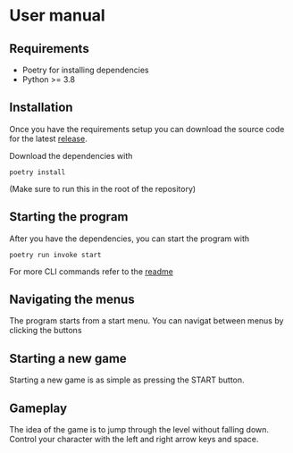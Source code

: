 # User manual
## Requirements
- Poetry for installing dependencies
- Python >= 3.8

## Installation
Once you have the requirements setup you can download the source code for the latest [release](https://github.com/eemilhaa/ot-harjoitustyo/releases/).

Download the dependencies with
```console
poetry install
```
(Make sure to run this in the root of the repository)

## Starting the program
After you have the dependencies, you can start the program with
```console
poetry run invoke start
```
For more CLI commands refer to the [readme](../README.md)

## Navigating the menus
The program starts from a start menu. You can navigat between menus by clicking the buttons

## Starting a new game
Starting a new game is as simple as pressing the START button.

## Gameplay
The idea of the game is to jump through the level without falling down. Control your character with the left and right arrow keys and space.

